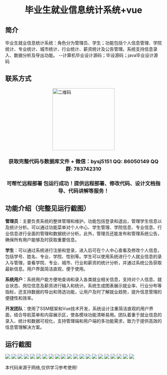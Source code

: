 <p><h1 align="center">毕业生就业信息统计系统+vue</h1></p>

## 简介
毕业生就业信息统计系统：角色分为管理员、学生；功能包括个人信息管理、学院统计、专业统计、城市统计、行业统计、薪资统计及公告管理。系统支持信息录入、数据分析及导出功能。    --计算机毕业设计源码；毕设源码；java毕业设计源码


## 联系方式
<img src="https://bs-1329754181.cos.ap-shanghai.myqcloud.com/wx.jpg" alt="二维码" style="display: block; margin: 0 auto;" width="200px">
<p><h3 align="center">获取完整代码与数据库文件 + 微信：bysj5151 QQ: 86050149 QQ群: 783742310</h3></p>
<p><h3 align="center">可帮忙远程部署 包运行成功！提供远程部署、修改代码、设计文档指导、代码讲解等服务！</h3></p>

## 功能介绍（完整见运行截图）
**管理员**：主要负责系统的整体管理和维护。功能包括登录和退出，管理学生信息以及统计分析。可以通过功能菜单对个人中心、学生管理、学院信息、专业信息、行业信息进行全面的管理和数据统计分析。此外，管理员还能发布和管理系统公告，确保所有用户能够及时获取重要信息。

**学生**：可以通过系统进行注册和登录，进入后可在个人中心查看及修改个人信息，包括学号、姓名、专业、学院、性别等。学生可以使用系统进行个人就业信息的录入与管理，查看学院、专业、城市、行业和薪资的统计分析，并通过系统公告获取最新信息。用户界面简洁直观，便于使用。

**系统用户**：系统用户能方便地查询和录入各类就业相关信息，支持对个人信息、就业状态、岗位信息及薪资进行输入和统计。系统生成图表展示就业率、行业分布等指标，还支持数据的导出和筛选功能，让用户及时了解就业趋势，提升信息管理的便捷性和效率。

**开发团队**：使用了SSM框架和Vue技术开发，系统设计注重简洁直观的用户界面，结合导航菜单和内容展示区，使各模块功能清晰易用。团队着重于就业信息的录入、统计和数据可视化，支持管理端和用户端的多功能需求，致力于提供高效的信息管理解决方案。


## 运行截图
![](https://bs-1329754181.cos.ap-shanghai.myqcloud.com/ssm/graduateEmploymentStatisticsSystem/img/001.jpg)
![](https://bs-1329754181.cos.ap-shanghai.myqcloud.com/ssm/graduateEmploymentStatisticsSystem/img/002.jpg)
![](https://bs-1329754181.cos.ap-shanghai.myqcloud.com/ssm/graduateEmploymentStatisticsSystem/img/003.jpg)
![](https://bs-1329754181.cos.ap-shanghai.myqcloud.com/ssm/graduateEmploymentStatisticsSystem/img/004.jpg)
![](https://bs-1329754181.cos.ap-shanghai.myqcloud.com/ssm/graduateEmploymentStatisticsSystem/img/005.jpg)
![](https://bs-1329754181.cos.ap-shanghai.myqcloud.com/ssm/graduateEmploymentStatisticsSystem/img/006.jpg)
![](https://bs-1329754181.cos.ap-shanghai.myqcloud.com/ssm/graduateEmploymentStatisticsSystem/img/007.jpg)
![](https://bs-1329754181.cos.ap-shanghai.myqcloud.com/ssm/graduateEmploymentStatisticsSystem/img/008.jpg)
![](https://bs-1329754181.cos.ap-shanghai.myqcloud.com/ssm/graduateEmploymentStatisticsSystem/img/009.jpg)
![](https://bs-1329754181.cos.ap-shanghai.myqcloud.com/ssm/graduateEmploymentStatisticsSystem/img/010.jpg)
![](https://bs-1329754181.cos.ap-shanghai.myqcloud.com/ssm/graduateEmploymentStatisticsSystem/img/011.jpg)
![](https://bs-1329754181.cos.ap-shanghai.myqcloud.com/ssm/graduateEmploymentStatisticsSystem/img/012.jpg)
![](https://bs-1329754181.cos.ap-shanghai.myqcloud.com/ssm/graduateEmploymentStatisticsSystem/img/013.jpg)
![](https://bs-1329754181.cos.ap-shanghai.myqcloud.com/ssm/graduateEmploymentStatisticsSystem/img/014.jpg)
![](https://bs-1329754181.cos.ap-shanghai.myqcloud.com/ssm/graduateEmploymentStatisticsSystem/img/015.jpg)
![](https://bs-1329754181.cos.ap-shanghai.myqcloud.com/ssm/graduateEmploymentStatisticsSystem/img/016.jpg)
![](https://bs-1329754181.cos.ap-shanghai.myqcloud.com/ssm/graduateEmploymentStatisticsSystem/img/017.jpg)
![](https://bs-1329754181.cos.ap-shanghai.myqcloud.com/ssm/graduateEmploymentStatisticsSystem/img/018.jpg)
![](https://bs-1329754181.cos.ap-shanghai.myqcloud.com/ssm/graduateEmploymentStatisticsSystem/img/019.jpg)
![](https://bs-1329754181.cos.ap-shanghai.myqcloud.com/ssm/graduateEmploymentStatisticsSystem/img/020.jpg)
![](https://bs-1329754181.cos.ap-shanghai.myqcloud.com/ssm/graduateEmploymentStatisticsSystem/img/021.jpg)

<p>本代码来源于网络,仅供学习参考使用!</p>
